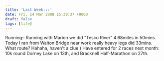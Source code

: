 ```yaml
---
title: 'Last Week:::'
date: Fri, 14 Mar 2008 15:39:37 +0000
draft: false
tags: [life]
---
```


Running:: Running with Marion we did "Tesco River" 4.68miles in 50mins. Today I ran from Walton Bridge near work really heavy legs did 33mins. What route? Hahaha, haven't a clue:) Have entered for 2 races next month: 10k round Dorney Lake on 13th, and Bracknell Half-Marathon on 27th.